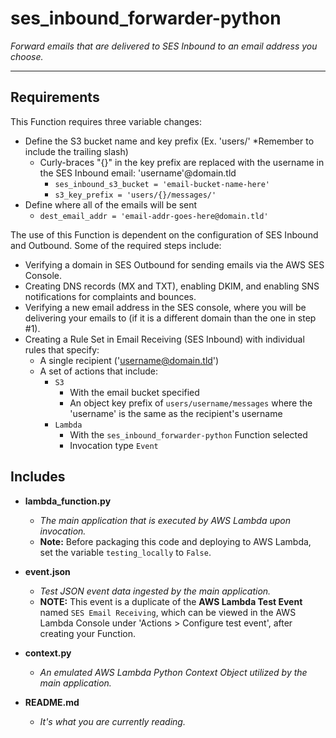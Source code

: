 # ses_inbound_forwarder-python

*Forward emails that are delivered to SES Inbound to an email address you choose.*

----

## Requirements

This Function requires three variable changes:
* Define the S3 bucket name and key prefix (Ex. 'users/' *Remember to include the trailing slash)
    * Curly-braces "{}" in the key prefix are replaced with the username in the SES Inbound email: 'username'@domain.tld
        * `ses_inbound_s3_bucket = 'email-bucket-name-here'`
        * `s3_key_prefix = 'users/{}/messages/'`
* Define where all of the emails will be sent
    * `dest_email_addr = 'email-addr-goes-here@domain.tld'`

The use of this Function is dependent on the configuration of SES Inbound and Outbound.  Some of the required steps include:
* Verifying a domain in SES Outbound for sending emails via the AWS SES Console.
* Creating DNS records (MX and TXT), enabling DKIM, and enabling SNS notifications for complaints and bounces.
* Verifying a new email address in the SES console, where you will be delivering your emails to (if it is a different domain than the one in step #1).
* Creating a Rule Set in Email Receiving (SES Inbound) with individual rules that specify:
    * A single recipient ('username@domain.tld')
    * A set of actions that include:
        * `S3`
            * With the email bucket specified
            * An object key prefix of `users/username/messages` where the 'username' is the same as the recipient's username
        * `Lambda`
            * With the `ses_inbound_forwarder-python` Function selected
            * Invocation type `Event`

## Includes

* **lambda_function.py**
  * *The main application that is executed by AWS Lambda upon invocation.*
  * **Note:** Before packaging this code and deploying to AWS Lambda, set the variable `testing_locally` to `False`.

* **event.json**
  * *Test JSON event data ingested by the main application.*
  * **NOTE:** This event is a duplicate of the **AWS Lambda Test Event** named `SES Email Receiving`, which can be viewed in the AWS Lambda Console under 'Actions > Configure test event', after creating your Function.

* **context.py**
  * *An emulated AWS Lambda Python Context Object utilized by the main application.*

* **README.md**
  * *It's what you are currently reading.*

